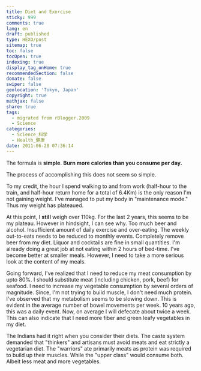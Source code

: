 ```yaml
---
title: Diet and Exercise
sticky: 999
comments: true
lang: en
draft: published
type: HEXO/post
sitemap: true
toc: false
tocOpen: true
indexing: true
display_tag_onHome: true
recommendedSection: false
donate: false
swiper: false
geolocation: 'Tokyo, Japan'
copyright: true
mathjax: false
share: true
tags:
  - migrated from rBlogger.2009
  - Science
categories:
  - Science_科学
  - Health_健康
date: 2011-06-28 07:36:14
---
```


 The formula is __simple__. **Burn more calories than you consume per day.**

 The process of accomplishing this does not seem so simple.

 To my credit, the hour I spend walking to and from work (half-hour to the train, and half-hour return home for a total of 6.4Km) is the only reason I'm not gaining weight. I've managed to put my body in "maintenance mode." Thus my weight has plateaued. 

 At this point, I **still** weigh over 110kg. For the last 2 years, this seems to be my plateau. However in hindsight, I can see why. Too much beer and alcohol. Insufficient amount of daily exercise and over-eating. The weekly out-to-eats needs to be reduced to monthly events. Completely remove beer from my diet. Liquor and cocktails are fine in small quantities. I'm already doing a great job at not eating within 2 hours of bed-time. I've become better at smaller meals. However, I need to take a more serious look at the content of my meals.

 Going forward, I've realized that I need to reduce my meat consumption by upto 80%. I should substitute meat (including chicken, pork, beef) for seafood. I need to increase my vegetable consumption by several orders of magnitude. Since, I'm not trying to build muscle, I don't need much protein. I've observed that my metabolism seems to be slowing down. This is evident in the average number of bowel movements per week. 10 years ago, this was a daily event. Now, on average I will defecate about twice a week. This can also indicate that I need more fiber and green leafy vegetables in my diet. 

 The Indians had it right when you consider their diets. The caste system demanded that "thinkers" and artisans must avoid meats and eat strictly a vegetarian diet. The "warriors" ate primarily meats as protein was required to build up their muscles. While the "upper class" would consume both. Albeit less meat and more vegetables.